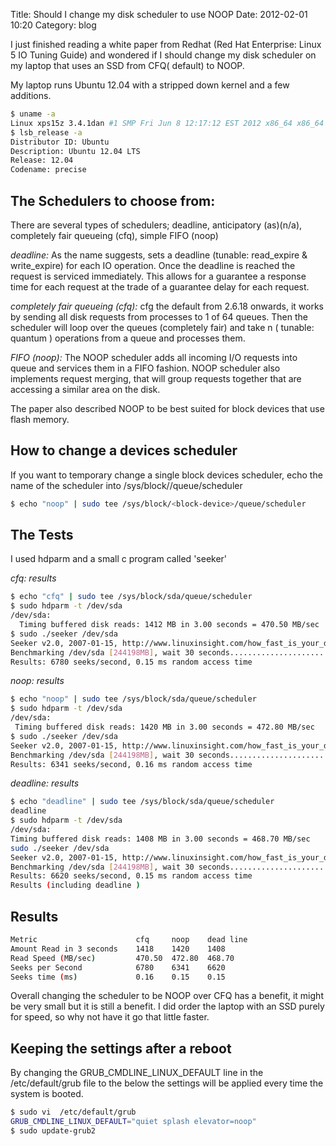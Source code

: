 Title: Should I change my disk scheduler to use NOOP 
Date: 2012-02-01 10:20
Category: blog

I just finished reading a white paper from Redhat (Red Hat Enterprise: Linux 5 IO Tuning Guide) and wondered if I should change my disk scheduler on my laptop that uses an SSD from CFQ( default) to NOOP.

My laptop runs Ubuntu 12.04 with a stripped down kernel and a few additions.

```sh
$ uname -a
Linux xps15z 3.4.1dan #1 SMP Fri Jun 8 12:17:12 EST 2012 x86_64 x86_64 x86_64 GNU/Linux
$ lsb_release -a
Distributor ID: Ubuntu
Description: Ubuntu 12.04 LTS
Release: 12.04
Codename: precise
```

The Schedulers to choose from:
------------------------------
There are several types of schedulers; deadline, anticipatory (as)(n/a), completely fair queueing (cfq), simple FIFO (noop)

*deadline:* As the name suggests, sets a deadline (tunable: read_expire & write_expire) for each IO operation. Once the deadline is reached the request is serviced immediately. This allows for a guarantee a response time for each request at the trade of a guarantee delay for each request.

*completely fair queueing (cfq):*  cfg the default from 2.6.18 onwards,  it works by sending all disk requests from processes to 1 of 64 queues. Then the scheduler will loop over the queues (completely fair) and take n ( tunable: quantum ) operations from a queue and processes them.

*FIFO (noop):* The NOOP scheduler adds all incoming I/O requests into queue and services them in a FIFO fashion. NOOP scheduler also implements request merging, that will group requests together that are accessing a similar area on the disk.

The paper also described NOOP to be best suited for block devices that use flash memory.

How to change a devices scheduler
---------------------------------

If you want to temporary change a single block devices scheduler, echo the name of the scheduler into /sys/block/<block-device>/queue/scheduler 

```sh
$ echo "noop" | sudo tee /sys/block/<block-device>/queue/scheduler
```

The Tests
---------

I used hdparm and a small c program called 'seeker'

*cfq: results*

```sh
$ echo "cfq" | sudo tee /sys/block/sda/queue/scheduler 
$ sudo hdparm -t /dev/sda
/dev/sda:
  Timing buffered disk reads: 1412 MB in 3.00 seconds = 470.50 MB/sec
$ sudo ./seeker /dev/sda
Seeker v2.0, 2007-01-15, http://www.linuxinsight.com/how_fast_is_your_disk.html
Benchmarking /dev/sda [244198MB], wait 30 seconds..............................
Results: 6780 seeks/second, 0.15 ms random access time
```

*noop: results*

```sh
$ echo "noop" | sudo tee /sys/block/sda/queue/scheduler
$ sudo hdparm -t /dev/sda
/dev/sda:
 Timing buffered disk reads: 1420 MB in 3.00 seconds = 472.80 MB/sec
$ sudo ./seeker /dev/sda
Seeker v2.0, 2007-01-15, http://www.linuxinsight.com/how_fast_is_your_disk.html
Benchmarking /dev/sda [244198MB], wait 30 seconds..............................
Results: 6341 seeks/second, 0.16 ms random access time
```

*deadline: results*

```sh
$ echo "deadline" | sudo tee /sys/block/sda/queue/scheduler
deadline
$ sudo hdparm -t /dev/sda
/dev/sda:
Timing buffered disk reads: 1408 MB in 3.00 seconds = 468.70 MB/sec
sudo ./seeker /dev/sda
Seeker v2.0, 2007-01-15, http://www.linuxinsight.com/how_fast_is_your_disk.html
Benchmarking /dev/sda [244198MB], wait 30 seconds..............................
Results: 6620 seeks/second, 0.15 ms random access time
Results (including deadline )
```

Results
--------

```sh
Metric	                    cfq 	noop	dead line
Amount Read in 3 seconds	1418	1420	1408
Read Speed (MB/sec)			470.50	472.80	468.70
Seeks per Second			6780	6341	6620
Seeks time (ms)				0.16	0.15	0.15
```

Overall changing the scheduler to be NOOP over CFQ has a benefit, it might be very small but it is still a benefit. I did order the laptop with an SSD purely for speed, so why not have it go that little faster.

Keeping the settings after a reboot
-----------------------------------

By changing the GRUB_CMDLINE_LINUX_DEFAULT line in the  /etc/default/grub file to the below the settings will be applied every time the system is booted.

```sh
$ sudo vi  /etc/default/grub
GRUB_CMDLINE_LINUX_DEFAULT="quiet splash elevator=noop"
$ sudo update-grub2
```
